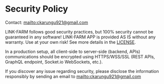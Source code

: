 # Security Policy

Contact: <mailto:ckarungu921@gmail.com>

LINK-FARM follows good security practices, but 100% security cannot be guaranteed in any software!
LINK-FARM APP is provided AS IS without any warranty. Use at your own risk!
See more details in the [LICENSE](LICENSE.md).

In a production setup, all client-side to server-side (backend, APIs) communications should be encrypted using HTTPS/WSS/SSL (REST APIs, GraphQL endpoint, Socket.io WebSockets, etc.).

If you discover any issue regarding security, please disclose the information responsibly by sending an email to <mailto:ckarungu921@gmail.com>
